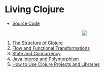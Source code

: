 # Living Clojure

- [Source Code](https://github.com/gigasquid/wonderland-clojure-katas)

<div align="center">
    <img src="https://covers.oreillystatic.com/images/0636920034292/lrg.jpg">
</div>

1. [The Structure of Clojure](https://github.com/keer2345/clojure-learning/blob/master/living-clojure/ch01.md)
1. [Flow and Functional Transformations](https://github.com/keer2345/clojure-learning/blob/master/living-clojure/ch02.md)
1. [State and Concurrency](https://github.com/keer2345/clojure-learning/blob/master/living-clojure/ch03.md)
1. [Java Interop and Polymorphism](https://github.com/keer2345/clojure-learning/blob/master/living-clojure/ch04.md)
1. [How to Use Clojure Projects and Libraries](https://github.com/keer2345/clojure-learning/blob/master/living-clojure/ch05.md)
